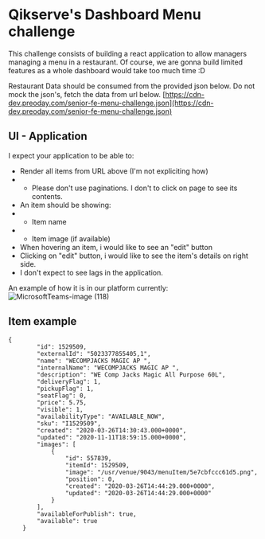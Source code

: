 # Qikserve's Dashboard Menu challenge

This challenge consists of building a react application to allow managers managing a menu in a restaurant.
Of course, we are gonna build limited features as a whole dashboard would take too much time :D

Restaurant Data should be consumed from the provided json below. Do not mock the json's, fetch the data from url below.
[https://cdn-dev.preoday.com/senior-fe-menu-challenge.json](https://cdn-dev.preoday.com/senior-fe-menu-challenge.json)

## UI - Application

I expect your application to be able to:
- Render all items from URL above (I'm not expliciting how)
- - Please don't use paginations. I don't to click on page to see its contents.
- An item should be showing:
- - Item name
- - Item image (if available)
- When hovering an item, i would like to see an "edit" button
- Clicking on "edit" button, i would like to see the item's details on right side.
- I don't expect to see lags in the application.

An example of how it is in our platform currently:
![MicrosoftTeams-image (118)](https://github.com/qsengineers/dashboard-large-menu/assets/134649881/57876e34-8d5b-44ff-b291-f08f780a303c)



## Item example

```
{
        "id": 1529509,
        "externalId": "5023377855405,1",
        "name": "WECOMPJACKS MAGIC AP ",
        "internalName": "WECOMPJACKS MAGIC AP ",
        "description": "WE Comp Jacks Magic All Purpose 60L",
        "deliveryFlag": 1,
        "pickupFlag": 1,
        "seatFlag": 0,
        "price": 5.75,
        "visible": 1,
        "availabilityType": "AVAILABLE_NOW",
        "sku": "I1529509",
        "created": "2020-03-26T14:30:43.000+0000",
        "updated": "2020-11-11T18:59:15.000+0000",
        "images": [
            {
                "id": 557839,
                "itemId": 1529509,
                "image": "/usr/venue/9043/menuItem/5e7cbfccc61d5.png",
                "position": 0,
                "created": "2020-03-26T14:44:29.000+0000",
                "updated": "2020-03-26T14:44:29.000+0000"
            }
        ],
        "availableForPublish": true,
        "available": true
    }
```
